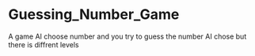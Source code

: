 # Guessing_Number_Game
A game AI choose number and you try to guess the number AI chose but there is diffrent levels

